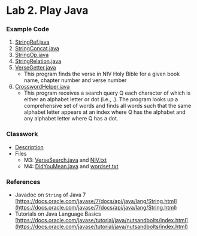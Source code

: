 Lab 2. Play Java
====

### Example Code ###
1. [StringRef.java](StringRef.java)
1. [StringConcat.java](StringConcat.java)
1. [StringOp.java](StringOp.java)
1. [StringRelation.java](StringRelation.java)
1. [VerseGetter.java](VerseGetter.java)
	* This program finds the verse in NIV Holy Bible for a given book name, chapter number and verse number
1. [CrosswordHelper.java](CrosswordHelper.java)
	* This program receives a search query Q each character of which is either an alphabet letter or dot (i.e., .).
	  The program looks up a comprehensive set of words and finds all words such that 
	  the same alphabet letter appears at an index where Q has the alphabet and any alphabet letter where Q has a dot.

### Classwork ###
* [Description](cw2.pdf)
* Files
    * M3: [VerseSearch.java](VerseSearch.java) and [NIV.txt](NIV.txt)
    * M4: [DidYouMean.java](DidYouMean.java) and [wordset.txt](wordset.txt)

### References ####
* Javadoc on `String` of Java 7 [https://docs.oracle.com/javase/7/docs/api/java/lang/String.html](https://docs.oracle.com/javase/7/docs/api/java/lang/String.html)
* Tutorials on Java Language Basics [https://docs.oracle.com/javase/tutorial/java/nutsandbolts/index.html](https://docs.oracle.com/javase/tutorial/java/nutsandbolts/index.html)
